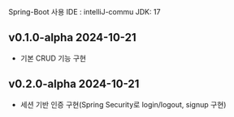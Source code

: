 Spring-Boot 사용
IDE : intelliJ-commu
JDK: 17  

## v0.1.0-alpha 2024-10-21    
- 기본 CRUD 기능 구현  
## v0.2.0-alpha 2024-10-21  
- 세션 기반 인증 구현(Spring Security로 login/logout, signup 구현)
